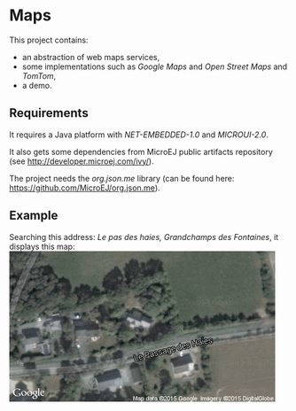 # Maps

This project contains:

* an abstraction of web maps services,
* some implementations such as _Google Maps_ and _Open Street Maps_ and _TomTom_,
* a demo.

## Requirements

It requires a Java platform with _NET-EMBEDDED-1.0_ and _MICROUI-2.0_.

It also gets some dependencies from MicroEJ public artifacts repository (see http://developer.microej.com/ivy/).

The project needs the _org.json.me_ library (can be found here: https://github.com/MicroEJ/org.json.me).

## Example

Searching this address: _Le pas des haies, Grandchamps des Fontaines_, it displays this map:
![Alt text](staticmap.png "Le pas des haies")
